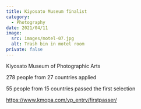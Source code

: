 ```yaml
---
title: Kiyosato Museum finalist
category:
  - Photography
date: 2021/04/11
image:
  src: images/motel-07.jpg
  alt: Trash bin in motel room
private: false
---
```

Kiyosato Museum of Photographic Arts

278 people from 27 countries applied

55 people from 15 countries passed the first selection



https://www.kmopa.com/yp_entry/firstpasser/